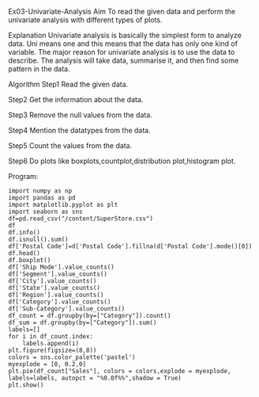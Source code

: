 Ex03-Univariate-Analysis
Aim
To read the given data and perform the univariate analysis with different types of plots.

Explanation
Univariate analysis is basically the simplest form to analyze data. Uni means one and this means that the data has only one kind of variable. The major reason for univariate analysis is to use the data to describe. The analysis will take data, summarise it, and then find some pattern in the data.

Algorithm
Step1
Read the given data.

Step2
Get the information about the data.

Step3
Remove the null values from the data.

Step4
Mention the datatypes from the data.

Step5
Count the values from the data.

Step6
Do plots like boxplots,countplot,distribution plot,histogram plot.

Program:
```
import numpy as np
import pandas as pd
import matplotlib.pyplot as plt
import seaborn as sns
df=pd.read_csv("/content/SuperStore.csv")
df
df.info()
df.isnull().sum()
df['Postal Code']=d['Postal Code'].fillna(d['Postal Code'].mode()[0])
df.head()
df.boxplot()
df['Ship Mode'].value_counts()
df['Segment'].value_counts()
df['City'].value_counts()
df['State'].value_counts()
df['Region'].value_counts()
df['Category'].value_counts()
df['Sub-Category'].value_counts()
df_count = df.groupby(by=["Category"]).count()
df_sum = df.groupby(by=["Category"]).sum()
labels=[]
for i in df_count.index:
    labels.append(i)
plt.figure(figsize=(8,8))
colors = sns.color_palette('pastel')
myexplode = [0, 0.2,0]
plt.pie(df_count["Sales"], colors = colors,explode = myexplode, labels=labels, autopct = "%0.0f%%",shadow = True) 
plt.show()
```
